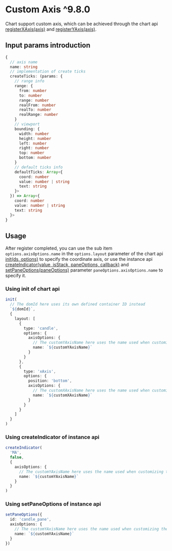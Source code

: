 # Custom Axis <Badge>^9.8.0</Badge>

Chart support custom axis, which can be achieved through the chart api [registerXAxis(axis)](./chart-api#registerxaxis-axis) and [registerYAxis(axis)](./chart-api#registeryaxis-axis).

## Input params introduction
```typescript
{
  // axis name
  name: string
  // implementation of create ticks
  createTicks: (params: {
    // range info
    range: {
      from: number
      to: number
      range: number
      realFrom: number
      realTo: number
      realRange: number
    }
    // viewport
    bounding: {
      width: number
      height: number
      left: number
      right: number
      top: number
      bottom: number
    }
    // default ticks info
    defaultTicks: Array<{
      coord: number
      value: number | string
      text: string
    }>
  }) => Array<{
    coord: number
    value: number | string
    text: string
  }>
}
```

## Usage
After register completed, you can use the sub item `options.axisOptions.name` in the `options.layout` parameter of the chart api [init(ds, options)](./chart-api#init-ds-options) to specify the coordinate axis, or use the instance api [createIndicator(value, isStack, paneOptions, callback)](./instance-api#createindicator-value-isstack-paneoptions-callback) and [setPaneOptions(paneOptions)](./instance-api#setpaneoptions-options) parameter `paneOptions.axisOptions.name` to specify it.

### Using init of chart api
```typescript
init(
  // The domId here uses its own defined container ID instead
  `${domId}`,
  {
    layout: [
      {
        type: 'candle',
        options: {
          axisOptions: {
            // The customYAxisName here uses the name used when customizing the y-axis instead
            name: `${customYAxisName}`
          }
        }
      },
      {
        type: 'xAxis',
        options: {
          position: 'bottom',
          axisOptions: {
            // The customXAxisName here uses the name used when customizing the x-axis instead
            name: `${customXAxisName}`
          }
        }
      }
    ]
  }
)
```

### Using createIndicator of instance api
```typescript
createIndicator(
  'MA',
  false,
  {
    axisOptions: {
      // The customYAxisName here uses the name used when customizing the y-axis instead
      name: `${customYAxisName}`
    }
  }
)
```

### Using setPaneOptions of instance api
```typescript
setPaneOptions({
  id: 'candle_pane',
  axisOptions: {
    // The customYAxisName here uses the name used when customizing the y-axis instead
    name: `${customYAxisName}`
  }
})
```
